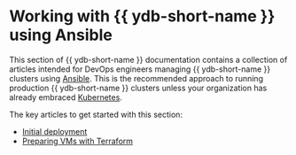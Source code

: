# Working with {{ ydb-short-name }} using Ansible

This section of {{ ydb-short-name }} documentation contains a collection of articles intended for DevOps engineers managing {{ ydb-short-name }} clusters using [Ansible](https://www.ansible.com/). This is the recommended approach to running production {{ ydb-short-name }} clusters unless your organization has already embraced [Kubernetes](../kubernetes/index.md).

The key articles to get started with this section:

* [Initial deployment](initial-deployment.md)
* [Preparing VMs with Terraform](preparing-vms-with-terraform.md)